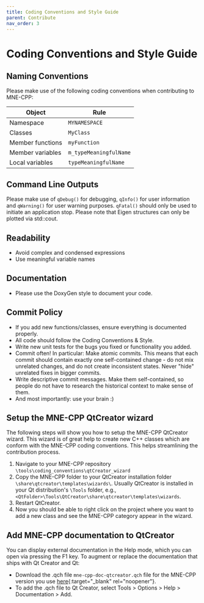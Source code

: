 ```yaml
---
title: Coding Conventions and Style Guide
parent: Contribute
nav_order: 3
---
```

# Coding Conventions and Style Guide

## Naming Conventions

Please make use of the following coding conventions when contributing to MNE-CPP:

|Object|Rule|
| --------------- | ------------------- |
|Namespace 	      |`MYNAMESPACE`          |
|Classes 	        |`MyClass`              |
|Member functions |`myFunction`           |
|Member variables |`m_typeMeaningfulName` |
|Local variables 	|`typeMeaningfulName`   |

## Command Line Outputs

Please make use of `qDebug()` for debugging, `qInfo()` for user information and `qWarning()` for user warning purposes. `qFatal()` should only be used to initiate an application stop. Please note that Eigen structures can only be plotted via std::cout.

## Readability

 * Avoid complex and condensed expressions
 * Use meaningful variable names

## Documentation

 * Please use the DoxyGen style to document your code.

## Commit Policy

 * If you add new functions/classes, ensure everything is documented properly.
 * All code should follow the Coding Conventions & Style.
 * Write new unit tests for the bugs you fixed or functionality you added.
 * Commit often! In particular: Make atomic commits. This means that each commit should contain exactly one self-contained change - do not mix unrelated changes, and do not create inconsistent states. Never "hide" unrelated fixes in bigger commits.
 * Write descriptive commit messages. Make them self-contained, so people do not have to research the historical context to make sense of them.
 * And most importantly: use your brain :)

## Setup the MNE-CPP QtCreator wizard

The following steps will show you how to setup the MNE-CPP QtCreator wizard. This wizard is of great help to create new C++ classes which are conform with the MNE-CPP coding conventions. This helps streamlining the contribution process.

 1. Navigate to your MNE-CPP repository `\tools\coding_conventions\qtCreator_wizard`
 2. Copy the MNE-CPP folder to your QtCreator installation folder `\share\qtcreator\templates\wizards\`. Usually QtCreator is installed in your Qt distribution's `\Tools` folder, e.g., `<QtFolder>\Tools\QtCreator\share\qtcreator\templates\wizards`.
 3. Restart QtCreator.
 4. Now you should be able to right click on the project where you want to add a new class and see the MNE-CPP category appear in the wizard.

## Add MNE-CPP documentation to QtCreator

You can display external documentation in the Help mode, which you can open via pressing the F1 key. To augment or replace the documentation that ships with Qt Creator and Qt:

 * Download the .qch file `mne-cpp-doc-qtcreator.qch` file for the MNE-CPP version you use [here](https://github.com/mne-tools/mne-cpp/releases){:target="_blank" rel="noopener"}.
 * To add the .qch file to Qt Creator, select Tools > Options > Help > Documentation > Add.

